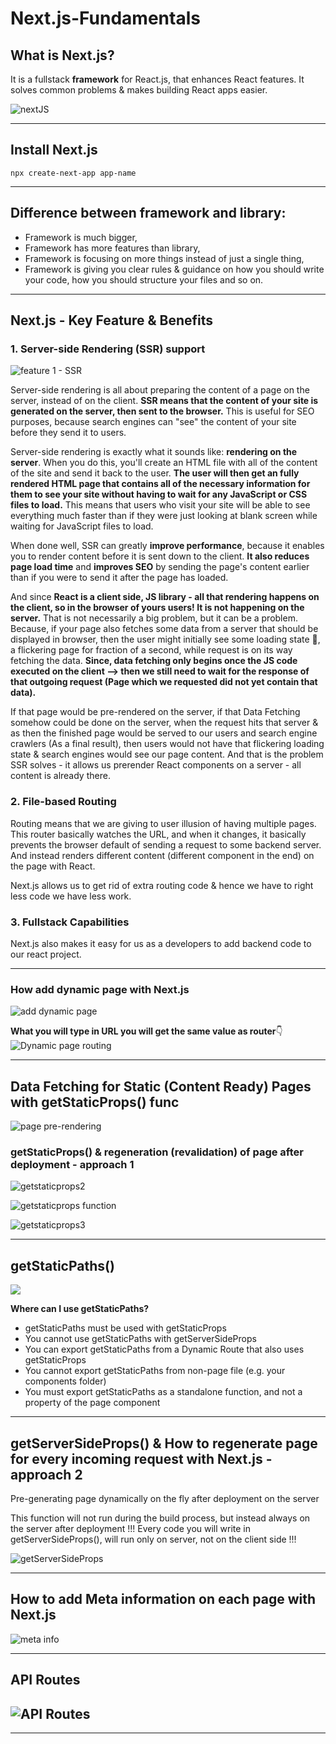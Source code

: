 # Next.js-Fundamentals

## What is Next.js?

It is a fullstack **framework** for React.js, that enhances React features. It solves common problems & makes building React apps easier.

![nextJS](/Theory/slides/next1.png)

---

## Install Next.js

`npx create-next-app app-name`

---

## Difference between framework and library:

-   Framework is much bigger,
-   Framework has more features than library,
-   Framework is focusing on more things instead of just a single thing,
-   Framework is giving you clear rules & guidance on how you should write your code, how you should structure your files and so on.

---

## Next.js - Key Feature & Benefits

### 1. Server-side Rendering (SSR) support

![feature 1 - SSR](/Theory/slides/next-key-features.png)

Server-side rendering is all about preparing the content of a page on the server, instead of on the client. **SSR means that the content of your site is generated on the server, then sent to the browser.** This is useful for SEO purposes, because search engines can "see" the content of your site before they send it to users.

Server-side rendering is exactly what it sounds like: **rendering on the server**. When you do this, you'll create an HTML file with all of the content of the site and send it back to the user. **The user will then get an fully rendered HTML page that contains all of the necessary information for them to see your site without having to wait for any JavaScript or CSS files to load.** This means that users who visit your site will be able to see everything much faster than if they were just looking at blank screen while waiting for JavaScript files to load.

When done well, SSR can greatly **improve performance**, because it enables you to render content before it is sent down to the client. **It also reduces page load time** and **improves SEO** by sending the page's content earlier than if you were to send it after the page has loaded.

And since **React is a client side, JS library - all that rendering happens on the client, so in the browser of yours users! It is not happening on the server.** That is not necessarily a big problem, but it can be a problem. Because, if your page also fetches some data from a server that should be displayed in browser, then the user might initially see some loading state 🔄, a flickering page for fraction of a second, while request is on its way fetching the data. **Since, data fetching only begins once the JS code executed on the client --> then we still need to wait for the response of that outgoing request (Page which we requested did not yet contain that data).**

If that page would be pre-rendered on the server, if that Data Fetching somehow could be done on the server, when the request hits that server & as then the finished page would be served to our users and search engine crawlers (As a final result), then users would not have that flickering loading state & search engines would see our page content. And that is the problem SSR solves - it allows us prerender React components on a server - all content is already there.

### 2. File-based Routing

Routing means that we are giving to user illusion of having multiple pages. This router basically watches the URL, and when it changes, it basically prevents the browser default of sending a request to some backend server. And instead renders different content (different component in the end) on the page with React.

Next.js allows us to get rid of extra routing code & hence we have to right less code we have less work.

### 3. Fullstack Capabilities

Next.js also makes it easy for us as a developers to add backend code to our react project.

---

### How add dynamic page with Next.js

![add dynamic page](/Theory/slides/next-dynamic-page.jpg)

**What you will type in URL you will get the same value as router**👇
![Dynamic page routing](/Theory/slides/dynamic-page-routing.jpg)

---

## Data Fetching for Static (Content Ready) Pages with getStaticProps() func

![page pre-rendering](/Theory/slides/page-prerendering.png)

### getStaticProps() & regeneration (revalidation) of page after deployment - approach 1

![getstaticprops2](/Theory/slides/getStaticProps2.jpg)

![getstaticprops function](/Theory/slides/getstaticprops.png)

![getstaticprops3](/Theory/slides/getStaticProps3.jpg)

---

## getStaticPaths()

![](/Theory/slides/getstaticpath.jpg)

**Where can I use getStaticPaths?**

-   getStaticPaths must be used with getStaticProps
-   You cannot use getStaticPaths with getServerSideProps
-   You can export getStaticPaths from a Dynamic Route that also uses getStaticProps
-   You cannot export getStaticPaths from non-page file (e.g. your components folder)
-   You must export getStaticPaths as a standalone function, and not a property of the page component

---

## getServerSideProps() & How to regenerate page for every incoming request with Next.js - approach 2

Pre-generating page dynamically on the fly after deployment on the server

This function will not run during the build process, but instead always on the server after deployment !!!
Every code you will write in getServerSideProps(), will run only on server, not on the client side !!!

![getServerSideProps](/Theory/slides/getserversideprops.jpg)

---

## How to add Meta information on each page with Next.js

![meta info](Theory/slides/metainfo.jpg)

---

## API Routes

## ![API Routes](Theory/slides/api-routes.jpg)

---
